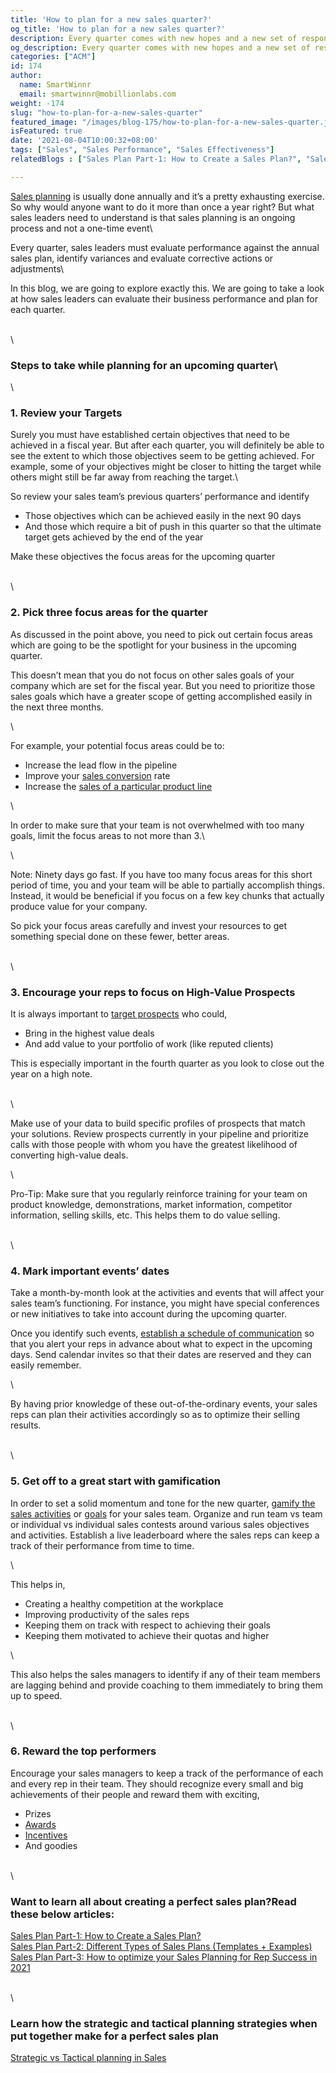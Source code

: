 ```yaml
---
title: 'How to plan for a new sales quarter?'
og_title: 'How to plan for a new sales quarter?'
description: Every quarter comes with new hopes and a new set of responsibilities. Learn how to plan and be prepared prior to the beginning of a new quarter in order to ensure that you successfully achieve your quarterly sales targets.
og_description: Every quarter comes with new hopes and a new set of responsibilities. Learn how to plan and be prepared prior to the beginning of a new quarter in order to ensure that you successfully achieve your quarterly sales targets.
categories: ["ACM"]
id: 174
author:
  name: SmartWinnr
  email: smartwinnr@mobillionlabs.com
weight: -174
slug: "how-to-plan-for-a-new-sales-quarter"
featured_image: "/images/blog-175/how-to-plan-for-a-new-sales-quarter.jpg"
isFeatured: true
date: '2021-08-04T10:00:32+08:00'
tags: ["Sales", "Sales Performance", "Sales Effectiveness"]
relatedBlogs : ["Sales Plan Part-1: How to Create a Sales Plan?", "Sales Plan Part-2: Different Types of Sales Plans (Templates + Examples)", "Sales Plan Part-3: How to optimize your Sales Planning for Rep Success in 2021", "Strategic vs Tactical planning in Sales"]

---
```


[Sales planning](https://www.smartwinnr.com/post/sales-plan-part-1-how-to-create-a-sales-plan/) is usually done annually and it’s a pretty exhausting exercise. So why would anyone want to do it more than once a year right? But what sales leaders need to understand is that sales planning is an ongoing process and not a one-time event\

Every quarter, sales leaders must evaluate performance against the annual sales plan, identify variances and evaluate corrective actions or adjustments\

In this blog, we are going to explore exactly this. We are going to take a look at how sales leaders can evaluate their business performance and plan for each quarter.

\
\

### **Steps to take while planning for an upcoming quarter**\
\

### **1. Review your Targets**

Surely you must have established certain objectives that need to be achieved in a fiscal year. But after each quarter, you will definitely be able to see the extent to which those objectives seem to be getting achieved. For example, some of your objectives might be closer to hitting the target while others might still be far away from reaching the target.\

<div class="ml_special_div_blog ml-margin-bottom10">
  <div class="ml_special_div_blog_content ml-margin-top10 ml-margin-bottom10">
    <p>So review your sales team’s previous quarters’ performance and identify</p>
    <ul>
      <li>Those objectives which can be achieved easily in the next 90 days</li>
      <li>And those which require a bit of push in this quarter so that the ultimate target gets achieved by the end of the year</li>
    </ul>
    <p>Make these objectives the focus areas for the upcoming quarter</p>
  </div>
</div>

\
\

### **2. Pick three focus areas for the quarter**

<div class="ml_special_div_blog ml-margin-bottom10">
  <div class="ml_special_div_blog_content ml-margin-top10 ml-margin-bottom10">
    <p>As discussed in the point above, you need to pick out certain focus areas which are going to be the spotlight for your business in the upcoming quarter. </p>
    <p>This doesn’t mean that you do not focus on other sales goals of your company which are set for the fiscal year. But you need to prioritize those sales goals which have a greater scope of getting accomplished easily in the next three months. </p>
  </div>
</div>

\

For example, your potential focus areas could be to:

* Increase the lead flow in the pipeline
* Improve your [sales conversion](https://www.smartwinnr.com/post/puppy-dog-close-technique-let-your-customers-experience-your-brand-personally/) rate
* Increase the [sales of a particular product line](https://www.smartwinnr.com/post/re-imagined-product-launch/)

\

In order to make sure that your team is not overwhelmed with too many goals, limit the focus areas to not more than 3.\

\

<div class="ml_pro_tip ml-margin-bottom20">
  <span class="ml_text_bold">Note:</span> Ninety days go fast. If you have too many focus areas for this short period of time, you and your team will be able to partially accomplish things. Instead, it would be beneficial if you focus on a few key chunks that actually produce value for your company.

  So pick your focus areas carefully and invest your resources to get something special done on these fewer, better areas.

</div>

\
\

### **3. Encourage your reps to focus on High-Value Prospects**

<div class="ml_special_div_blog ml-margin-bottom10">
  <div class="ml_special_div_blog_content ml-margin-top10 ml-margin-bottom10">
     <p>It is always important to <a href="https://www.smartwinnr.com/post/how-to-overcome-prospects-resistance/">target prospects</a> who could,</p>
    <ul>
      <li>Bring in the highest value deals</li>
      <li>And add value to your portfolio of work (like reputed clients)</li>
    </ul>
    <p>This is especially important in the fourth quarter as you look to close out the year on a high note.</p>
  </div>
</div>

\
\

Make use of your data to build specific profiles of prospects that match your solutions. Review prospects currently in your pipeline and prioritize calls with those people with whom you have the greatest likelihood of converting high-value deals.

\

<div class="ml_pro_tip ml-margin-bottom20">
  <span class="ml_text_bold">Pro-Tip:</span> Make sure that you regularly reinforce training for your team on product knowledge, demonstrations, market information, competitor information, selling skills, etc. This helps them to do value selling.
</div>

\
\

### **4. Mark important events’ dates**

<div class="ml_special_div_blog ml-margin-bottom10">
  <div class="ml_special_div_blog_content ml-margin-top10 ml-margin-bottom10">
     <p>Take a month-by-month look at the activities and events that will affect your sales team’s functioning. For instance, you might have special conferences or new initiatives to take into account during the upcoming quarter. </p>
    <p>Once you identify such events, <a href="https://www.smartwinnr.com/post/scaling-communication-across-sales-teams-in-the-virtual-world/">establish a schedule of communication</a> so that you alert your reps in advance about what to expect in the upcoming days. Send calendar invites so that their dates are reserved and they can easily remember.</p>
  </div>
</div>

\

By having prior knowledge of these out-of-the-ordinary events, your sales reps can plan their activities accordingly so as to optimize their selling results.

\
\

### **5. Get off to a great start with gamification**

<div class="ml_special_div_blog ml-margin-bottom10">
  <div class="ml_special_div_blog_content ml-margin-top10 ml-margin-bottom10">
     <p>In order to set a solid momentum and tone for the new quarter, <a href="https://www.smartwinnr.com/post/what-is-sales-gamification/">gamify the sales activities</a> or <a href="https://www.smartwinnr.com/post/kpi-gamification-how-to-select-kpis/">goals</a> for your sales team. Organize and run team vs team or individual vs individual sales contests around various sales objectives and activities. Establish a live leaderboard where the sales reps can keep a track of their performance from time to time.</p>
  </div>
</div>

\

This helps in,

* Creating a healthy competition at the workplace
* Improving productivity of the sales reps
* Keeping them on track with respect to achieving their goals
* Keeping them motivated to achieve their quotas and higher

\

This also helps the sales managers to identify if any of their team members are lagging behind and provide coaching to them immediately to bring them up to speed.

\
\

### **6. Reward the top performers**

Encourage your sales managers to keep a track of the performance of each and every rep in their team. They should recognize every small and big achievements of their people and reward them with exciting, 

* Prizes
* [Awards](https://www.smartwinnr.com/post/creative-employee-recognition-award-names/)
* [Incentives](https://www.smartwinnr.com/post/sales-incentive-ideas-to-keep-your-sales-team-motivated/)
* And goodies 

\
\

### Want to learn all about creating a perfect sales plan?Read these below articles:

[Sales Plan Part-1: How to Create a Sales Plan?](https://smartwinnr.com/post/sales-plan-part-1-how-to-create-a-sales-plan/)\
[Sales Plan Part-2: Different Types of Sales Plans (Templates + Examples)](https://smartwinnr.com/post/sales-plan-part-2-different-types-of-sales-plans/)\
[Sales Plan Part-3: How to optimize your Sales Planning for Rep Success in 2021](https://smartwinnr.com/post/sales-plan-part-3-how-to-optimize-your-sales-planning-for-rep-success-in-2021/)

\
\

### Learn how the strategic and tactical planning strategies when put together make for a perfect sales plan

[Strategic vs Tactical planning in Sales](https://smartwinnr.com/post/strategic-versus-tactical-planning-in-sales/)